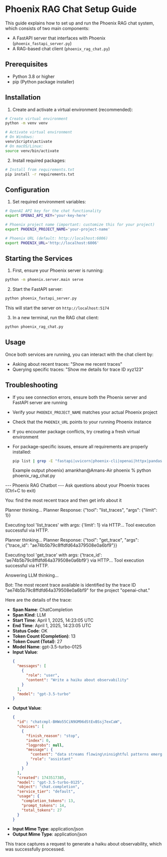 # Phoenix RAG Chat Setup Guide

This guide explains how to set up and run the Phoenix RAG chat system, which consists of two main components:
- A FastAPI server that interfaces with Phoenix (`phoenix_fastapi_server.py`)
- A RAG-based chat client (`phoenix_rag_chat.py`)

## Prerequisites

- Python 3.8 or higher
- pip (Python package installer)

## Installation

1. Create and activate a virtual environment (recommended):
```bash
# Create virtual environment
python -m venv venv

# Activate virtual environment
# On Windows:
venv\Scripts\activate
# On macOS/Linux:
source venv/bin/activate
```

2. Install required packages:
```bash
# Install from requirements.txt
pip install -r requirements.txt
```

## Configuration

1. Set required environment variables:
```bash
# OpenAI API key for the chat functionality
export OPENAI_API_KEY='your-key-here'

# Phoenix project name (important: customize this for your project)
export PHOENIX_PROJECT_NAME='your-project-name'

# Phoenix URL (default: http://localhost:6006)
export PHOENIX_URL='http://localhost:6006'
```

## Starting the Services

1. First, ensure your Phoenix server is running:
```bash
python -m phoenix.server.main serve
```

2. Start the FastAPI server:
```bash
python phoenix_fastapi_server.py
```
This will start the server on `http://localhost:5174`

3. In a new terminal, run the RAG chat client:
```bash
python phoenix_rag_chat.py
```

## Usage

Once both services are running, you can interact with the chat client by:
- Asking about recent traces: "Show me recent traces"
- Querying specific traces: "Show me details for trace ID xyz123"

## Troubleshooting

- If you see connection errors, ensure both the Phoenix server and FastAPI server are running
- Verify your `PHOENIX_PROJECT_NAME` matches your actual Phoenix project
- Check that the `PHOENIX_URL` points to your running Phoenix instance
- If you encounter package conflicts, try creating a fresh virtual environment
- For package-specific issues, ensure all requirements are properly installed:
  ```bash
  pip list | grep -E "fastapi|uvicorn|phoenix-cli|openai|httpx|pandas|pydantic"
  ```


  Example output
  phoenix) amankhan@Amans-Air phoenix % python phoenix_rag_chat.py

--- Phoenix RAG Chatbot ---
Ask questions about your Phoenix traces (Ctrl+C to exit)

You: find the most recent trace and then get info about it

Planner thinking...
Planner Response: {"tool": "list_traces", "args": {"limit": 1}}

Executing tool 'list_traces' with args: {'limit': 1} via HTTP...
Tool execution successful via HTTP.

Planner thinking...
Planner Response: {"tool": "get_trace", "args": {"trace_id": "ae74b5b79c8ffdfd64a379508e0a6bf9"}}

Executing tool 'get_trace' with args: {'trace_id': 'ae74b5b79c8ffdfd64a379508e0a6bf9'} via HTTP...
Tool execution successful via HTTP.

Answering LLM thinking...

Bot: The most recent trace available is identified by the trace ID "ae74b5b79c8ffdfd64a379508e0a6bf9" for the project "openai-chat." 

Here are the details of the trace:

- **Span Name**: ChatCompletion
- **Span Kind**: LLM
- **Start Time**: April 1, 2025, 14:23:05 UTC
- **End Time**: April 1, 2025, 14:23:05 UTC
- **Status Code**: OK
- **Token Count (Completion)**: 13
- **Token Count (Total)**: 27
- **Model Name**: gpt-3.5-turbo-0125
- **Input Value**: 
  ```json
  {
    "messages": [
      {
        "role": "user",
        "content": "Write a haiku about observability"
      }
    ],
    "model": "gpt-3.5-turbo"
  }
  ```
- **Output Value**: 
  ```json
  {
    "id": "chatcmpl-BHWo55CiN9GM96dStEvBSsj7exCaW",
    "choices": [
      {
        "finish_reason": "stop",
        "index": 0,
        "logprobs": null,
        "message": {
          "content": "data streams flowing\ninsightful patterns emerge\nobservability",
          "role": "assistant"
        }
      }
    ],
    "created": 1743517385,
    "model": "gpt-3.5-turbo-0125",
    "object": "chat.completion",
    "service_tier": "default",
    "usage": {
      "completion_tokens": 13,
      "prompt_tokens": 14,
      "total_tokens": 27
    }
  }
  ```
- **Input Mime Type**: application/json
- **Output Mime Type**: application/json

This trace captures a request to generate a haiku about observability, which was successfully processed.
